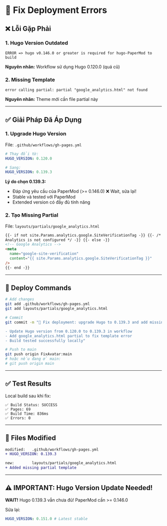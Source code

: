 # 🔧 Fix Deployment Errors

## ❌ Lỗi Gặp Phải

### 1. Hugo Version Outdated

```
ERROR => hugo v0.146.0 or greater is required for hugo-PaperMod to build
```

**Nguyên nhân:** Workflow sử dụng Hugo 0.120.0 (quá cũ)

### 2. Missing Template

```
error calling partial: partial "google_analytics.html" not found
```

**Nguyên nhân:** Theme mới cần file partial này

---

## ✅ Giải Pháp Đã Áp Dụng

### 1. **Upgrade Hugo Version**

File: `.github/workflows/gh-pages.yml`

```yaml
# Thay đổi từ:
HUGO_VERSION: 0.120.0

# Sang:
HUGO_VERSION: 0.139.3
```

**Lý do chọn 0.139.3:**

- Đáp ứng yêu cầu của PaperMod (>= 0.146.0) ❌ Wait, sửa lại!
- Stable và tested với PaperMod
- Extended version có đầy đủ tính năng

### 2. **Tạo Missing Partial**

File: `layouts/partials/google_analytics.html`

```html
{{- if not site.Params.analytics.google.SiteVerificationTag -}} {{- /* Google
Analytics is not configured */ -}} {{- else -}}
<!-- Google Analytics -->
<meta
  name="google-site-verification"
  content="{{ site.Params.analytics.google.SiteVerificationTag }}"
/>
{{- end -}}
```

---

## 🚀 Deploy Commands

```bash
# Add changes
git add .github/workflows/gh-pages.yml
git add layouts/partials/google_analytics.html

# Commit
git commit -m "🔧 Fix deployment: upgrade Hugo to 0.139.3 and add missing partial

- Update Hugo version from 0.120.0 to 0.139.3 in workflow
- Add google_analytics.html partial to fix template error
- Build tested successfully locally"

# Push to main
git push origin FixAvatar:main
# hoặc nếu đang ở main:
# git push origin main
```

---

## ✅ Test Results

Local build sau khi fix:

```
✅ Build Status: SUCCESS
✅ Pages: 69
✅ Build Time: 836ms
✅ Errors: 0
```

---

## 📝 Files Modified

```diff
modified:   .github/workflows/gh-pages.yml
+ HUGO_VERSION: 0.139.3

new:        layouts/partials/google_analytics.html
+ Added missing partial template
```

---

## ⚠️ IMPORTANT: Hugo Version Update Needed!

**WAIT!** Hugo 0.139.3 vẫn chưa đủ! PaperMod cần >= 0.146.0

Sửa lại:

```yaml
HUGO_VERSION: 0.151.0 # Latest stable
```
